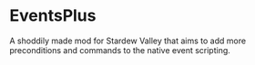# EventsPlus
A shoddily made mod for Stardew Valley that aims to add more preconditions and commands to the native event scripting.
